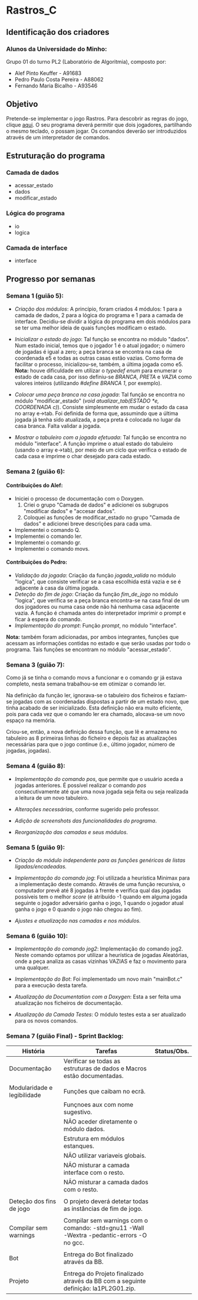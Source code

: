 # Rastros_C

## Identificação dos criadores
### Alunos da Universidade do Minho:
Grupo 01 do turno PL2 (Laboratório de Algoritmia), composto por:
 * Alef Pinto Keuffer         - A91683
 * Pedro Paulo Costa Pereira  - A88062
 * Fernando Maria Bicalho     - A93546
 
## Objetivo
  Pretende-se implementar o jogo Rastros. Para descobrir as regras do jogo, clique [aqui](http://ludicum.org/jogos/abstr/rastros/ludus-jogos-rastros.pdf/view). O seu programa deverá permitir que dois jogadores, partilhando o mesmo teclado, o possam jogar. Os comandos deverão ser introduzidos através de um interpretador de comandos.

## Estruturação do programa
### Camada de dados
 * acessar_estado
 * dados
 * modificar_estado
### Lógica do programa
 * io
 * logica
### Camada de interface
 * interface

## Progresso por semanas
### Semana 1 (guião 5):
 * *Criação dos módulos*: A princípio, foram criados 4 módulos: 1 para a camada de dados, 2 para a lógica do programa e 1 para a camada de interface. Decidiu-se dividir a lógica do programa em dois módulos para se ter uma melhor ideia de quais funções modificam o estado.
 
 * *Inicializar o estado do jogo*: Tal função se encontra no módulo "dados". Num estado inicial, temos que o jogador 1 é o atual jogador; o número de jogadas é igual a zero; a peça branca se encontra na casa de coordenada e5 e todas as outras casas estão vazias. Como forma de facilitar o processo, inicializou-se, também, a última jogada como e5. **Nota:** houve dificuldade em utilizar o *typedef enum* para enumerar o estado de cada casa, por isso definiu-se *BRANCA*, *PRETA* e *VAZIA* como valores inteiros (utilizando *#define BRANCA 1*, por exemplo).
 
 * *Colocar uma peça branca na casa jogada*: Tal função se encontra no módulo "modificar_estado" (_void atualizar_tab(ESTADO *e, COORDENADA c)_). Consiste simplesmente em mudar o estado da casa no array e->tab. Foi definida de forma que, assumindo que a última jogada já tenha sido atualizada, a peça preta é colocada no lugar da casa branca. Falta validar a jogada.
 
 * *Mostrar o tabuleiro com a jogada efetuada*: Tal função se encontra no módulo "interface". A função imprime o atual estado do tabuleiro (usando o array e->tab), por meio de um ciclo que verifica o estado de cada casa e imprime o char desejado para cada estado.
 
### Semana 2 (guião 6):
#### Contribuições do Alef:
 * Iniciei o processo de documentação com o Doxygen.
   1. Criei o grupo "Camada de dados" e adicionei os subgrupos "modificar dados" e "accesar dados".
   1. Coloquei as funções de modificar_estado no grupo "Camada de dados" e adicionei breve descrições para cada uma.
 * Implementei o comando Q.
 * Implementei o comando ler.
 * Implementei o comando gr.
 * Implementei o comando movs.

#### Contribuições do Pedro:
 * *Validação da jogada*: Criação da função *jogada_valida* no módulo "logica", que consiste verificar se a casa escolhida está vazia e se é adjacente à casa da última jogada.
 * *Deteção do fim de jogo*: Criação da função *fim_de_jogo* no módulo "logica", que verifica se a peça branca encontra-se na casa final de um dos jogadores ou numa casa onde não há nenhuma casa adjacente vazia. A função é chamada antes do interpretador imprimir o prompt e ficar à espera do comando.
 * *Implementação do prompt*: Função *prompt*, no módulo "interface".
 
**Nota:** também foram adicionadas, por ambos integrantes, funções que acessam as informações contidas no estado e que serão usadas por todo o programa. Tais funções se encontram no módulo "acessar_estado".

### Semana 3 (guião 7):
Como já se tinha o comando movs a funcionar e o comando gr já estava completo, nesta semana trabalhou-se em otimizar o comando ler.

Na definição da função ler, ignorava-se o tabuleiro dos ficheiros e faziam-se jogadas com as coordenadas dispostas a partir de um estado novo, que tinha acabado de ser inicializado. Esta definição não era muito eficiente, pois para cada vez que o comando ler era chamado, alocava-se um novo espaço na memória.

Criou-se, então, a nova definição dessa função, que lê e armazena no tabuleiro as 8 primeiras linhas do ficheiro e depois faz as atualizações necessárias para que o jogo continue (i.e., último jogador, número de jogadas, jogadas).

### Semana 4 (guião 8):
 * *Implementação do comando pos*, que permite que o usuário aceda a jogadas anteriores. É possível realizar o comando *pos* consecutivamente até que uma nova jogada seja feita ou seja realizada a leitura de um novo tabuleiro.

 * *Alterações necessárias*, conforme sugerido pelo professor. 
 
 * *Adição de screenshots das funcionalidades do programa*.

 * *Reorganização das camadas e seus módulos*.

### Semana 5 (guião 9):
 * *Criação do módulo independente para as funções genéricas de listas ligadas/encadeadas.*

 * *Implementação do comando jog*: Foi utilizada a heurística Minimax para a implementação deste comando. Através de uma função recursiva, o computador prevê até 8 jogadas à frente e verifica qual das jogadas possíveis tem o melhor *score* (é atribuído -1 quando em alguma jogada seguinte o jogador adversário ganha o jogo, 1 quando o jogador atual ganha o jogo e 0 quando o jogo não chegou ao fim).

 * *Ajustes e atualização nas camadas e nos módulos.*

### Semana 6 (guião 10):
* *Implementação do comando jog2*: Implementação do comando jog2. Neste comando optamos por utilizar a heurística de jogadas Aleatórias, onde a peça analiza as casas vizinhas VAZIAS e faz o movimento para uma qualquer.

* *Implementação do Bot*: Foi implementado um novo main "mainBot.c" para a execução desta tarefa.

* *Atualização da Documentation com a Doxygen*: Esta a ser feita uma atualização nos ficheiros de documentação.

* *Atualização da Camada Testes*: O módulo testes esta a ser atualizado para os novos comandos.

### Semana 7 (guião Final) - Sprint Backlog:

|    História    |    Tarefas    |  Status/Obs.  |
|  ---  |  ---  |  ---  |
|    Documentação    |  Verificar se todas as estruturas de dados e Macros estão documentadas.  |    |
|    |    |    |
|  Modularidade e legibilidade  |  Funções que caibam no ecrã.  |    |
|    |  Funçnoes aux com nome sugestivo.  |    |
|    |  NÃO aceder diretamente o módulo dados.  |    |
|    |  Estrutura em módulos estanques.  |    |
|    |  NÃO utilizar variaveis globais.  |    |
|    |  NÃO misturar a camada interface com o resto.  |    |
|    |  NÃO misturar a camada dados com o resto.  |    |
|    |    |    |
|  Deteção dos fins de jogo  |  O projeto deverá detetar todas as instâncias de fim de jogo.  |    |
|    |    |    |
|  Compilar sem warnings  |  Compilar sem warnings com o comando: -std=gnu11 -Wall -Wextra -pedantic-errors -O no gcc.  |    |
|    |    |    |
|  Bot  |  Entrega do Bot finalizado através da BB.  |
|    |    |
|  Projeto  |  Entrega do Projeto finalizado através da BB com a seguinte definição: la1PL2G01.zip.  |
